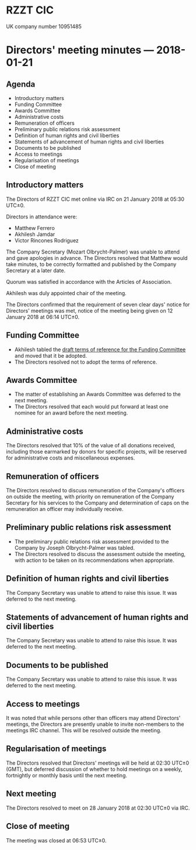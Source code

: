 # RZZT CIC

UK company number 10951485

# Directors' meeting minutes — 2018-01-21

## Agenda

- Introductory matters
- Funding Committee
- Awards Committee
- Administrative costs
- Remuneration of officers
- Preliminary public relations risk assessment
- Definition of human rights and civil liberties
- Statements of advancement of human rights and civil liberties
- Documents to be published
- Access to meetings
- Regularisation of meetings
- Close of meeting

## Introductory matters

The Directors of RZZT CIC met online via IRC on 21 January 2018 at 05:30 UTC±0.

Directors in attendance were:

- Matthew Ferrero
- Akhilesh Jamdar
- Victor Rincones Rodriguez

The Company Secretary (Mozart Olbrycht-Palmer) was unable to attend and gave apologies in advance. The Directors resolved that Matthew would take minutes, to be correctly formatted and published by the Company Secretary at a later date.

Quorum was satisfied in accordance with the Articles of Association.

Akhilesh was duly appointed chair of the meeting.

The Directors confirmed that the requirement of seven clear days' notice for Directors' meetings was met, notice of the meeting being given on 12 January 2018 at 06:14 UTC±0.

## Funding Committee

- Akhilesh tabled the [draft terms of reference for the Funding Committee](https://github.com/RZZT/Company-Documents/blob/150477fd057a6f5ec69c36bfcd37945e8d0dcc57/Committee%20Terms%20of%20Reference/funding-committee.md) and moved that it be adopted.
- The Directors resolved not to adopt the terms of reference.

## Awards Committee

- The matter of establishing an Awards Committee was deferred to the next meeting.
- The Directors resolved that each would put forward at least one nominee for an award before the next meeting.

## Administrative costs

The Directors resolved that 10% of the value of all donations received, including those earmarked by donors for specific projects, will be reserved for administrative costs and miscellaneous expenses.

## Remuneration of officers

The Directors resolved to discuss remuneration of the Company's officers on outside the meeting, with priority on remuneration of the Company Secretary for his services to the Company and determination of caps on the remuneration an officer may individually receive.

## Preliminary public relations risk assessment

- The preliminary public relations risk assessment provided to the Company by Joseph Olbrycht-Palmer was tabled.
- The Directors resolved to discuss the assessment outside the meeting, with action to be taken on its recommendations when appropriate.

## Definition of human rights and civil liberties

The Company Secretary was unable to attend to raise this issue. It was deferred to the next meeting.

## Statements of advancement of human rights and civil liberties

The Company Secretary was unable to attend to raise this issue. It was deferred to the next meeting.

## Documents to be published

The Company Secretary was unable to attend to raise this issue. It was deferred to the next meeting.

## Access to meetings

It was noted that while persons other than officers may attend Directors' meetings, the Directors are presently unable to invite non-members to the meetings IRC channel. This will be resolved outside the meeting.

## Regularisation of meetings

The Directors resolved that Directors' meetings will be held at 02:30 UTC±0 (GMT), but deferred discussion of whether to hold meetings on a weekly, fortnightly or monthly basis until the next meeting.

## Next meeting

The Directors resolved to meet on 28 January 2018 at 02:30 UTC±0 via IRC.

## Close of meeting

The meeting was closed at 06:53 UTC±0.
